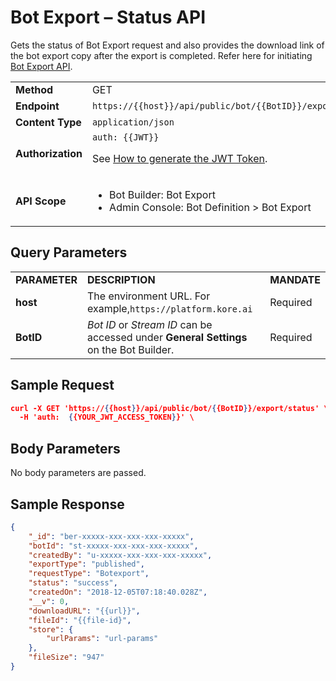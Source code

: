 # Bot Export – Status API

Gets the status of Bot Export request and also provides the download link of the bot export copy after the export is completed. Refer here for initiating [Bot Export API](../bot-export).

<table>
  <tr>
   <td><strong>Method</strong>
   </td>
   <td>GET
   </td>
  </tr>
  <tr>
   <td><strong>Endpoint</strong>
   </td>
   <td><code>https://{{host}}/api/public/bot/{{BotID}}/export/status</code>
   </td>
  </tr>
  <tr>
   <td><strong>Content Type</strong>
   </td>
   <td><code>application/json</code>
   </td>
  </tr>
  <tr>
   <td><strong>Authorization</strong>
   </td>
   <td><code>auth: {{JWT}}</code>
<p>
See <a href="../api-introduction/#generating-the-jwt-token">How to generate the JWT Token</a>.
   </td>
  </tr>
  <tr>
   <td><strong>API Scope</strong>
   </td>
   <td>
<ul>

<li>Bot Builder: Bot Export

<li>Admin Console: Bot Definition > Bot Export
</li>
</ul>
   </td>
  </tr>
</table>

## Query Parameters


<table>
  <tr>
   <td><strong>PARAMETER</strong>
   </td>
   <td><strong>DESCRIPTION</strong>
   </td>
   <td><strong>MANDATE</strong>
   </td>
  </tr>
  <tr>
   <td><strong>host</strong>
   </td>
   <td>The environment URL. For example,<code>https://platform.kore.ai</code>
   </td>
   <td>Required
   </td>
  </tr>
  <tr>
   <td><strong>BotID</strong>
   </td>
   <td><em>Bot ID</em> or <em>Stream ID</em> can be accessed under <strong>General Settings</strong> on the Bot Builder.
   </td>
   <td>Required
   </td>
  </tr>
</table>


## Sample Request


```json
curl -X GET 'https://{{host}}/api/public/bot/{{BotID}}/export/status' \
  -H 'auth:  {{YOUR_JWT_ACCESS_TOKEN}}' \
```

## Body Parameters

No body parameters are passed.

## Sample Response

```json
{
    "_id": "ber-xxxxx-xxx-xxx-xxx-xxxxx",
    "botId": "st-xxxxx-xxx-xxx-xxx-xxxxx",
    "createdBy": "u-xxxxx-xxx-xxx-xxx-xxxxx",
    "exportType": "published",
    "requestType": "Botexport",
    "status": "success",
    "createdOn": "2018-12-05T07:18:40.028Z",
    "__v": 0,
    "downloadURL": "{{url}}",
    "fileId": "{{file-id}",
    "store": {
        "urlParams": "url-params"
    },
    "fileSize": "947"
}
